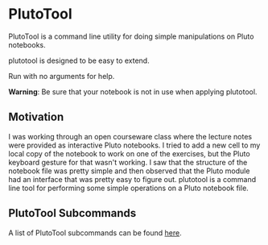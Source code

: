 # PlutoTool

PlutoTool is a command line utility for doing simple manipulations on
Pluto notebooks.

plutotool is designed to be easy to extend.

Run with no arguments for help.

**Warning**: Be sure that your notebook is not in use when applying plutotool.


## Motivation

I was working through an open courseware class where the lecture notes
were provided as interactive Pluto notebooks.  I tried to add a new
cell to my local copy of the notebook to work on one of the exercises,
but the Pluto keyboard gesture for that wasn't working.  I saw that
the structure of the notebook file was pretty simple and then observed
that the Pluto module had an interface that was pretty easy to figure
out.  plutotool is a command line tool for performing some simple
operations on a Pluto notebook file.


## PlutoTool Subcommands

A list of PlutoTool subcommands can be found [here](PlutoTool_Commands.md).

